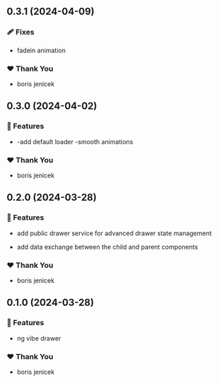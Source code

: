## 0.3.1 (2024-04-09)


### 🩹 Fixes

- fadein animation


### ❤️  Thank You

- boris jenicek

## 0.3.0 (2024-04-02)


### 🚀 Features

- -add default loader -smooth animations


### ❤️  Thank You

- boris jenicek

## 0.2.0 (2024-03-28)


### 🚀 Features

- add public drawer service for advanced drawer state management

- add data exchange between the child and parent components


### ❤️  Thank You

- boris jenicek

## 0.1.0 (2024-03-28)


### 🚀 Features

- ng vibe drawer


### ❤️  Thank You

- boris jenicek